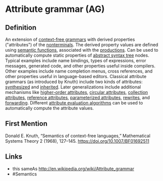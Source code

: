 # Attribute grammar (AG)

## Definition
An extension of [context-free grammars](context-free_grammar.md) with derived properties ("attributes") of the [nonterminals](nonterminal_symbol.md). The derived property values are defined using [semantic functions](semantic_function.md), associated with the [productions](production_rule.md). Can be used to automatically compute static properties of [abstract syntax tree](abstract_syntax_tree.md) nodes. Typical examples include name bindings, types of expressions, error messages, generated code, and other properties useful inside compilers. Other examples include name completion menus, cross references, and other properties useful in language-based editors. Classical attribute grammars (as introduced by Knuth) include two kinds of attributes: [synthesized](synthesized_attribute.md) and [inherited](inherited_attribute.md). Later generalizations include additional mechanisms like [higher-order attributes](higher-order_attribute.md), [circular attributes](circular_attribute.md), [collection attributes](collection_attribute.md), [reference attributes](reference_attribute.md), [parameterized attributes](parameterized_attribute.md), [rewrites](attribute_conditional_rewrite.md), and [forwarding](attribute_forwarding.md). Different [attribute evaluation algorithms](attribute_evaluation_algorithm.md) can be used to automatically compute the attribute values.

## First Mention
Donald E. Knuth, “Semantics of context-free languages,” Mathematical Systems Theory 2 (1968), 127–145. https://doi.org/10.1007/BF01692511

## Links
* this sameAs http://en.wikipedia.org/wiki/Attribute_grammar
* #Semantics
